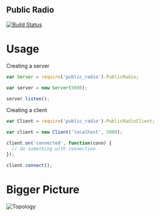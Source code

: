 Public Radio
------------

[![Build
Status](https://travis-ci.org/bthesorceror/public_radio.png?branch=master)](https://travis-ci.org/bthesorceror/public_radio)

Usage
=====

Creating a server

```javascript
var Server = require('public_radio').PublicRadio;

var server = new Server(5000);

server.listen();
```

Creating a client

```javascript
var Client = require('public_radio').PublicRadioClient;

var client = new Client('localhost', 5000);

client.on('connected', function(conn) {
  // do something with connection
});

client.connect();
```


Bigger Picture
==============

![Topology](http://f.cl.ly/items/3K1X3J0Q1E0p0Z2z230K/public_radio.png)
